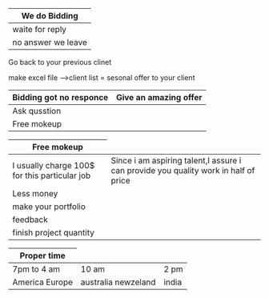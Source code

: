 
<table>
    <thead>
      <tr>
        <th>We do Bidding</th>
      </tr>
    </thead>
    <tbody>
        <tr>
            <td>waite for reply</td>
        </tr>
        <tr>
            <td>no answer we leave</td>
        </tr>
    </tbody>
  </table>
  
  Go back to your previous clinet

  make excel file -->client list = sesonal offer to your client

  <table>
    <thead>
      <tr>
        <th> Bidding got no responce</th>
        <th>Give an amazing offer</th> 
      </tr>
    </thead>
    <tbody>
        <tr>
            <td>Ask qusstion</td>
        </tr>
        <tr>
            <td>Free mokeup</td>
        </tr>
    </tbody>
  </table>

  
  <table>
    <thead>
      <tr>
        <th> Free mokeup</th>
      </tr>
    </thead>
    <tbody>
        <tr>
            <td>I usually charge 100$ for this particular job </td>
            <td>Since i am aspiring talent,I assure i can provide you quality work in half of price </td>
        </tr>
        <tr>
            <td>Less money</td>
        </tr>
        <tr>
            <td>make your portfolio</td>
        </tr>
        <tr>
            <td>feedback</td>
        </tr>       
      <tr>
            <td>finish project quantity</td>
        </tr>
    </tbody>
  </table>

  
  <table>
    <thead>
      <tr>
        <th>   Proper time</th>
      </tr>
    </thead>
    <tbody>
        <tr>
            <td>7pm to 4 am </td>
            <td>10 am </td>
             <td>2 pm </td>
        </tr>
        <tr>
            <td>America Europe</td>
            <td>australia  newzeland</td>
             <td>india </td>
        </tr>
    </tbody>
  </table>
